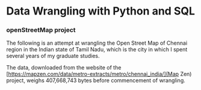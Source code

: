 # Data Wrangling with Python and SQL
### openStreetMap project

The following is an attempt at wrangling the Open Street Map of Chennai region in the Indian state of Tamil Nadu, which is the city in which I spent several years of my graduate studies.

The data, downloaded from the website of the [https://mapzen.com/data/metro-extracts/metro/chennai_india/](Map Zen) project, weighs 407,668,743 bytes before commencement of wrangling.
